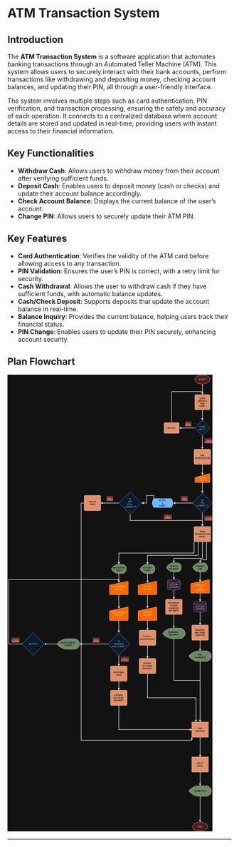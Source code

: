 # ATM Transaction System  
## Introduction  
The **ATM Transaction System** is a software application that automates banking transactions through an Automated Teller Machine (ATM). This system allows users to securely interact with their bank accounts, perform transactions like withdrawing and depositing money, checking account balances, and updating their PIN, all through a user-friendly interface.

The system involves multiple steps such as card authentication, PIN verification, and transaction processing, ensuring the safety and accuracy of each operation. It connects to a centralized database where account details are stored and updated in real-time, providing users with instant access to their financial information.  

## Key Functionalities  
- **Withdraw Cash**: Allows users to withdraw money from their account after verifying sufficient funds.  
- **Deposit Cash**: Enables users to deposit money (cash or checks) and update their account balance accordingly.  
- **Check Account Balance**: Displays the current balance of the user’s account.  
- **Change PIN**: Allows users to securely update their ATM PIN.  

## Key Features  
- **Card Authentication**: Verifies the validity of the ATM card before allowing access to any transaction.  
- **PIN Validation**: Ensures the user’s PIN is correct, with a retry limit for security.  
- **Cash Withdrawal**: Allows the user to withdraw cash if they have sufficient funds, with automatic balance updates.  
- **Cash/Check Deposit**: Supports deposits that update the account balance in real-time.  
- **Balance Inquiry**: Provides the current balance, helping users track their financial status.  
- **PIN Change**: Enables users to update their PIN securely, enhancing account security.

## Plan Flowchart  

![alt text](<ATM Transaction System.jpg>)  

---
